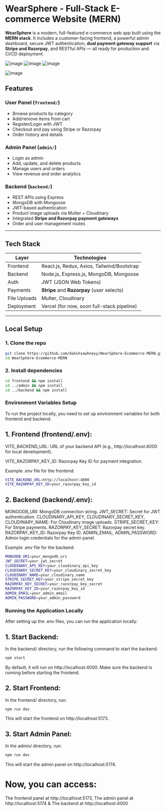 #  WearSphere - Full-Stack E-commerce Website (MERN)

**WearSphere** is a modern, full-featured e-commerce web app built using the **MERN stack**. It includes a customer-facing frontend, a powerful admin dashboard, secure JWT authentication, **dual payment gateway support** via **Stripe and Razorpay**, and RESTful APIs — all ready for production and CI/CD deployment.

![image](https://github.com/user-attachments/assets/d621c09e-3bc4-432c-8449-54af16066e5b)
![image](https://github.com/user-attachments/assets/f7f73c43-6c50-43c7-88e5-919f4a75fa36)
![image](https://github.com/user-attachments/assets/3a56ed7f-a284-4c4d-9a4a-7da2ee6219d6)

![image](https://github.com/user-attachments/assets/84e26abc-fa57-4605-ab0c-165c9d0a0226)


##  Features

### User Panel (`frontend/`)
- Browse products by category
- Add/remove items from cart
- Register/Login with JWT
- Checkout and pay using Stripe or Razorpay
- Order history and details

### Admin Panel (`admin/`)
- Login as admin
- Add, update, and delete products
- Manage users and orders
- View revenue and order analytics

### Backend (`backend/`)
- REST APIs using Express
- MongoDB with Mongoose
- JWT-based authentication
- Product image uploads via Multer + Cloudinary
- Integrated **Stripe and Razorpay payment gateways**
- Order and user management routes

---

## Tech Stack

| Layer        | Technologies                               |
|--------------|------------------------------------------- |
| Frontend     | React.js, Redux, Axios, Tailwind/Bootstrap |
| Backend      | Node.js, Express.js, MongoDB, Mongoose     |
| Auth         | JWT (JSON Web Tokens)                      |
| Payments     | **Stripe** and **Razorpay** (user selects) |
| File Uploads | Multer, Cloudinary                         |
| Deployment   | Vercel (for now, soon full-stack pipeline) |

---

## Local Setup

### 1. Clone the repo
```bash
git clone https://github.com/dakshsawhneyy/WearSphere-Ecommerce-MERN.git
cd WearSphere-Ecommerce-MERN
```

### 2. Install dependencies
```bash
cd frontend && npm install
cd ../admin && npm install
cd ../backend && npm install
```
### Environment Variables Setup
To run the project locally, you need to set up environment variables for both frontend and backend.

## 1. Frontend (frontend/.env):
VITE_BACKEND_URL: URL of your backend API (e.g., http://localhost:4000 for local development).

VITE_RAZORPAY_KEY_ID: Razorpay Key ID for payment integration.

Example .env file for the frontend:
```bash
VITE_BACKEND_URL=http://localhost:4000
VITE_RAZORPAY_KEY_ID=your_razorpay_key_id
```
## 2. Backend (backend/.env):

MONGODB_URI: MongoDB connection string.
JWT_SECRET: Secret for JWT authentication.
CLOUDINARY_API_KEY, CLOUDINARY_SECRET_KEY, CLOUDINARY_NAME: For Cloudinary image uploads.
STRIPE_SECRET_KEY: For Stripe payments.
RAZORPAY_KEY_SECRET: Razorpay secret key.
RAZORPAY_KEY_ID: Razorpay Key ID.
ADMIN_EMAIL, ADMIN_PASSWORD: Admin login credentials for the admin panel.

Example .env file for the backend:
```bash
MONGODB_URI=your_mongodb_uri
JWT_SECRET=your_jwt_secret
CLOUDINARY_API_KEY=your_cloudinary_api_key
CLOUDINARY_SECRET_KEY=your_cloudinary_secret_key
CLOUDINARY_NAME=your_cloudinary_name
STRIPE_SECRET_KEY=your_stripe_secret_key
RAZORPAY_KEY_SECRET=your_razorpay_key_secret
RAZORPAY_KEY_ID=your_razorpay_key_id
ADMIN_EMAIL=your_admin_email
ADMIN_PASSWORD=your_admin_password
```

### Running the Application Locally
After setting up the .env files, you can run the application locally:

## 1. Start Backend:
In the backend/ directory, run the following command to start the backend:
```bash
npm start
```
By default, it will run on http://localhost:4000. Make sure the backend is running before starting the frontend.

## 2. Start Frontend:
In the frontend/ directory, run:
```bash
npm run dev
```
This will start the frontend on http://localhost:5173.

## 3. Start Admin Panel:
In the admin/ directory, run:
```bash
npm run dev
```
This will start the admin panel on http://localhost:5174.

# Now, you can access:
The frontend panel at http://localhost:5173,
The admin panel at http://localhost:5174 &
The backend at http://localhost:4000
